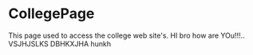# CollegePage
This page used to access the college web site's.
HI bro how are YOu!!!..
VSJHJSLKS
DBHKXJHA
hunkh